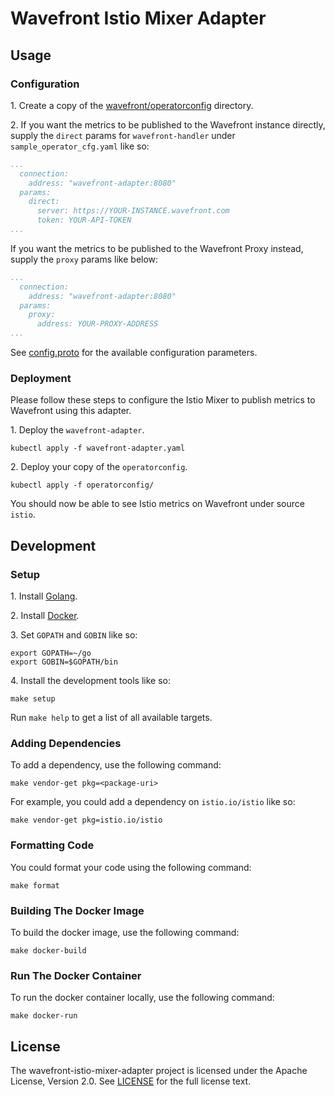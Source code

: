 # Wavefront Istio Mixer Adapter

## Usage

### Configuration

1\. Create a copy of the [wavefront/operatorconfig](wavefront/operatorconfig) directory.

2\. If you want the metrics to be published to the Wavefront instance directly, supply
the `direct` params for `wavefront-handler` under `sample_operator_cfg.yaml` like so:

```yaml
...
  connection:
    address: "wavefront-adapter:8080"
  params:
    direct:
      server: https://YOUR-INSTANCE.wavefront.com
      token: YOUR-API-TOKEN
...
```

If you want the metrics to be published to the Wavefront Proxy instead, supply
the `proxy` params like below:

```yaml
...
  connection:
    address: "wavefront-adapter:8080"
  params:
    proxy:
      address: YOUR-PROXY-ADDRESS
...
```

See [config.proto](wavefront/config/config.proto) for the available configuration parameters.

### Deployment

Please follow these steps to configure the Istio Mixer to publish metrics to
Wavefront using this adapter.

1\. Deploy the `wavefront-adapter`.

```shell
kubectl apply -f wavefront-adapter.yaml
```

2\. Deploy your copy of the `operatorconfig`.

```shell
kubectl apply -f operatorconfig/
```

You should now be able to see Istio metrics on Wavefront under source `istio`.

## Development

### Setup

1\. Install [Golang](https://golang.org/dl/).

2\. Install [Docker](https://github.com/istio/istio/wiki/Dev-Guide#setting-up-docker).

3\. Set `GOPATH` and `GOBIN` like so:

```shell
export GOPATH=~/go
export GOBIN=$GOPATH/bin
```

4\. Install the development tools like so:

```shell
make setup
```

Run `make help` to get a list of all available targets.

### Adding Dependencies

To add a dependency, use the following command:

```shell
make vendor-get pkg=<package-uri>
```

For example, you could add a dependency on `istio.io/istio` like so:

```shell
make vendor-get pkg=istio.io/istio
```

### Formatting Code

You could format your code using the following command:

```shell
make format
```

### Building The Docker Image

To build the docker image, use the following command:

```shell
make docker-build
```

### Run The Docker Container

To run the docker container locally, use the following command:

```shell
make docker-run
```

## License
The wavefront-istio-mixer-adapter project is licensed under the Apache License, Version 2.0. See [LICENSE](LICENSE) for the full license text.
